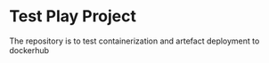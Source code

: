 # Test Play Project

The repository is to test containerization and artefact deployment to dockerhub